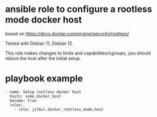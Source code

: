 # ansible role to configure a rootless mode docker host

based on https://docs.docker.com/engine/security/rootless/

Tested with Debian 11, Debian 12.

This role makes changes to limits and capabilities/cgroups, you should reboot the host after the initial setup.


# playbook example

```
- name: Setup rootless docker host
  hosts: some_docker_host
  become: true
  roles:
    - role: jsl6ul.docker_rootless_mode.host
```
